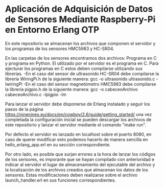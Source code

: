 # Aplicación de Adquisición de Datos de Sensores Mediante Raspberry-Pi en Entorno Erlang OTP
En este repositorio se almacenan los archivos que componen el servidor y los programas de los sensores HMC5983 y HC-SR04.

En las carpetas de los sensores encontramos dos archivos: Programa en C y programa en Python. El utilizado por el servidor es el programa en C.
Para ejecturar los programas en C estos deben compilarse utilizando sus librerías.
-En el caso del sensor de ultrasonido HC-SR04 debe compilarse la librería WiringPi.h de la siguiente manera:  gcc -o ultrasonido ultrasonido.c -lwiringPi
-En el caso del sensor magnetómetro HMC5983 debe compilarse la librería pigpio.h de la siguiente manera: gcc -o cabeceoArchivo cabeceoArchivo.c -lpigpio -lm

Para lanzar el servidor debe disponerse de Erlang instalado y seguir los pasos de la página https://ninenines.eu/docs/en/cowboy/2.6/guide/getting_started/
una vez completada la configuración inicial se pueden descargar los archivos de este repositorio y lanzar el servidor mediante el comando "make run". 

Por defecto el servidor es lanzado en localhost sobre el puerto 8080, en caso de querer modificar esto podemos hacerlo de manera sencilla en hello_erlang_app.erl en su sección correspondiente.

Por otro lado, es posible que surjan errores a la hora de lanzar los códigos de los sensores, es imporante que se hayan compilado con anterioridad e indicar al servidor el lugar de almacenamiento del ejecutable del archivo
y la localización de los archivos creados que almacenan los datos de los sensores. Estas modificaciones deben realizarse sobre el archivo launch_handler.erl en sus funciones correspondientes.
